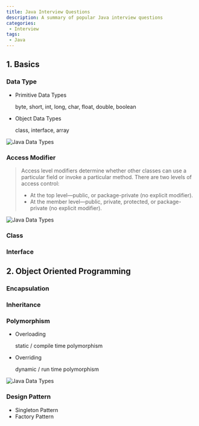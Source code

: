 ```yaml
---
title: Java Interview Questions
description: A summary of popular Java interview questions
categories:
 - Interview
tags:
 - Java
---
```



## 1. Basics

### Data Type
* Primitive Data Types

    byte, short, int, long, char, float, double, boolean
    
* Object Data Types

    class, interface, array

![Java Data Types](http://i1.wp.com/javafrombasics.com/wp-content/uploads/2016/06/data-types.gif?zoom=2&fit=720%2C540)
    
### Access Modifier
> Access level modifiers determine whether other classes can use a particular field or invoke a particular method. There are two levels of access control:
> * At the top level—public, or package-private (no explicit modifier).
> * At the member level—public, private, protected, or package-private (no explicit modifier).

![Java Data Types](https://qph.fs.quoracdn.net/main-qimg-07b6e84dcef8589f6fd02323f103a4cf.webp)

### Class

### Interface


## 2. Object Oriented Programming

### Encapsulation

### Inheritance

### Polymorphism
* Overloading

    static / compile time polymorphism

* Overriding

    dynamic / run time polymorphism

![Java Data Types](https://www.programcreek.com/wp-content/uploads/2009/02/overloading-vs-overriding.png)

### Design Pattern
* Singleton Pattern
* Factory Pattern
